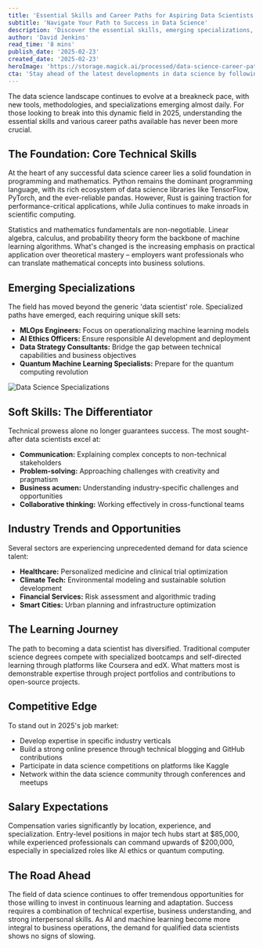 ```yaml
---
title: 'Essential Skills and Career Paths for Aspiring Data Scientists in 2025'
subtitle: 'Navigate Your Path to Success in Data Science'
description: 'Discover the essential skills, emerging specializations, and career opportunities in data science for 2025. From core technical competencies to in-demand soft skills, learn how to position yourself for success in this rapidly evolving field. Explore various learning paths, industry trends, and strategies to stand out in the competitive data science job market.'
author: 'David Jenkins'
read_time: '8 mins'
publish_date: '2025-02-23'
created_date: '2025-02-23'
heroImage: 'https://storage.magick.ai/processed/data-science-career-paths-header.jpg'
cta: 'Stay ahead of the latest developments in data science by following us on LinkedIn. Join our community of over 50,000 data professionals sharing insights, job opportunities, and cutting-edge research that shapes the future of data science.'
---
```


The data science landscape continues to evolve at a breakneck pace, with new tools, methodologies, and specializations emerging almost daily. For those looking to break into this dynamic field in 2025, understanding the essential skills and various career paths available has never been more crucial.

## The Foundation: Core Technical Skills

At the heart of any successful data science career lies a solid foundation in programming and mathematics. Python remains the dominant programming language, with its rich ecosystem of data science libraries like TensorFlow, PyTorch, and the ever-reliable pandas. However, Rust is gaining traction for performance-critical applications, while Julia continues to make inroads in scientific computing.

Statistics and mathematics fundamentals are non-negotiable. Linear algebra, calculus, and probability theory form the backbone of machine learning algorithms. What's changed is the increasing emphasis on practical application over theoretical mastery – employers want professionals who can translate mathematical concepts into business solutions.

## Emerging Specializations

The field has moved beyond the generic 'data scientist' role. Specialized paths have emerged, each requiring unique skill sets:

- **MLOps Engineers:** Focus on operationalizing machine learning models
- **AI Ethics Officers:** Ensure responsible AI development and deployment
- **Data Strategy Consultants:** Bridge the gap between technical capabilities and business objectives
- **Quantum Machine Learning Specialists:** Prepare for the quantum computing revolution

![Data Science Specializations](https://i.magick.ai/PIXE/1838406181678_magick_img.webp)

## Soft Skills: The Differentiator

Technical prowess alone no longer guarantees success. The most sought-after data scientists excel at:

- **Communication:** Explaining complex concepts to non-technical stakeholders
- **Problem-solving:** Approaching challenges with creativity and pragmatism
- **Business acumen:** Understanding industry-specific challenges and opportunities
- **Collaborative thinking:** Working effectively in cross-functional teams

## Industry Trends and Opportunities

Several sectors are experiencing unprecedented demand for data science talent:

- **Healthcare:** Personalized medicine and clinical trial optimization
- **Climate Tech:** Environmental modeling and sustainable solution development
- **Financial Services:** Risk assessment and algorithmic trading
- **Smart Cities:** Urban planning and infrastructure optimization

## The Learning Journey

The path to becoming a data scientist has diversified. Traditional computer science degrees compete with specialized bootcamps and self-directed learning through platforms like Coursera and edX. What matters most is demonstrable expertise through project portfolios and contributions to open-source projects.

## Competitive Edge

To stand out in 2025's job market:

- Develop expertise in specific industry verticals
- Build a strong online presence through technical blogging and GitHub contributions
- Participate in data science competitions on platforms like Kaggle
- Network within the data science community through conferences and meetups

## Salary Expectations

Compensation varies significantly by location, experience, and specialization. Entry-level positions in major tech hubs start at $85,000, while experienced professionals can command upwards of $200,000, especially in specialized roles like AI ethics or quantum computing.

## The Road Ahead

The field of data science continues to offer tremendous opportunities for those willing to invest in continuous learning and adaptation. Success requires a combination of technical expertise, business understanding, and strong interpersonal skills. As AI and machine learning become more integral to business operations, the demand for qualified data scientists shows no signs of slowing.